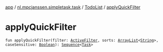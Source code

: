 [app](../../index.md) / [nl.mpcjanssen.simpletask.task](../index.md) / [TodoList](index.md) / [applyQuickFilter](.)

# applyQuickFilter

`fun applyQuickFilter(filter: `[`ActiveFilter`](../../nl.mpcjanssen.simpletask/-active-filter/index.md)`, sorts: `[`ArrayList`](http://docs.oracle.com/javase/6/docs/api/java/util/ArrayList.html)`<`[`String`](https://kotlinlang.org/api/latest/jvm/stdlib/kotlin/-string/index.html)`>, caseSensitive: `[`Boolean`](https://kotlinlang.org/api/latest/jvm/stdlib/kotlin/-boolean/index.html)`): `[`Sequence`](https://kotlinlang.org/api/latest/jvm/stdlib/kotlin.sequences/-sequence/index.html)`<`[`Task`](../-task/index.md)`>`